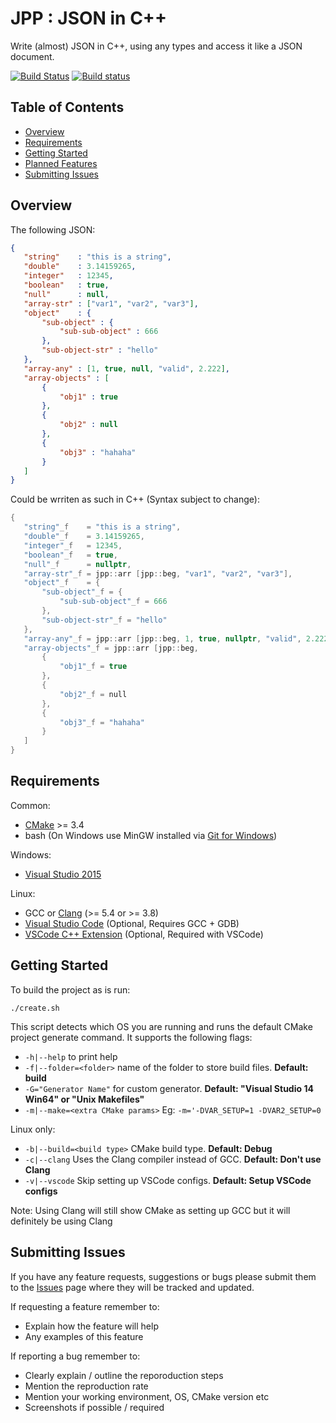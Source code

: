 # JPP : JSON in C++

Write (almost) JSON in C++, using any types and access it like a JSON document.

[![Build Status](https://travis-ci.org/crezefire/jpp.svg?branch=master)](https://travis-ci.org/crezefire/jpp) [![Build status](https://ci.appveyor.com/api/projects/status/3mjmih723iqtgpc5?svg=true)](https://ci.appveyor.com/project/crezefire/jpp)

## Table of Contents
- [Overview](#overview)
- [Requirements](#requirements)
- [Getting Started](#getting-started)
- [Planned Features](https://github.com/crezefire/jpp/projects/1)
- [Submitting Issues](#submitting-issues)

## Overview
 The following JSON:
 
 ```JSON
 {
    "string"    : "this is a string",
    "double"    : 3.14159265,
    "integer"   : 12345,
    "boolean"   : true,
    "null"      : null,
    "array-str" : ["var1", "var2", "var3"],
    "object"    : {
        "sub-object" : {
            "sub-sub-object" : 666
        },
        "sub-object-str" : "hello" 
    },
    "array-any" : [1, true, null, "valid", 2.222],
    "array-objects" : [
        {
            "obj1" : true
        },
        {
            "obj2" : null
        },
        {
            "obj3" : "hahaha"
        }
    ]
}
 ```
 
 Could be wrriten as such in C++ (Syntax subject to change):
 
 ```cpp
 {
    "string"_f    = "this is a string",
    "double"_f    = 3.14159265,
    "integer"_f   = 12345,
    "boolean"_f   = true,
    "null"_f      = nullptr,
    "array-str"_f = jpp::arr [jpp::beg, "var1", "var2", "var3"],
    "object"_f    = {
        "sub-object"_f = {
            "sub-sub-object"_f = 666
        },
        "sub-object-str"_f = "hello" 
    },
    "array-any"_f = jpp::arr [jpp::beg, 1, true, nullptr, "valid", 2.222],
    "array-objects"_f = jpp::arr [jpp::beg,
        {
            "obj1"_f = true
        },
        {
            "obj2"_f = null
        },
        {
            "obj3"_f = "hahaha"
        }
    ]
}
 ```

## Requirements
Common:
- [CMake](https://cmake.org/download/) >= 3.4
- bash (On Windows use MinGW installed via [Git for Windows](https://git-scm.com/downloads))

Windows:
- [Visual Studio 2015](https://www.visualstudio.com/en-us/downloads/download-visual-studio-vs.aspx)

Linux:
- GCC or [Clang](http://llvm.org/releases/) (>= 5.4 or >= 3.8)
- [Visual Studio Code](https://code.visualstudio.com/download) (Optional, Requires GCC + GDB)
- [VSCode C++ Extension](https://marketplace.visualstudio.com/items?itemName=ms-vscode.cpptools) (Optional, Required with VSCode)

## Getting Started
To build the project as is run:

```shell
./create.sh
```
This script detects which OS you are running and runs the default CMake project generate command. It supports the following flags:
- `-h|--help` to print help
- `-f|--folder=<folder>` name of the folder to store build files. **Default: build**
- `-G="Generator Name"` for custom generator. **Default: "Visual Studio 14 Win64" or "Unix Makefiles"**
- `-m|--make=<extra CMake params>` Eg: `-m='-DVAR_SETUP=1 -DVAR2_SETUP=0`

Linux only:
- `-b|--build=<build type>` CMake build type. **Default: Debug**
- `-c|--clang` Uses the Clang compiler instead of GCC. **Default: Don't use Clang**
- `-v|--vscode` Skip setting up VSCode configs. **Default: Setup VSCode configs**

Note: Using Clang will still show CMake as setting up GCC but it will definitely be using Clang

## Submitting Issues
If you have any feature requests, suggestions or bugs please submit them to the [Issues](https://github.com/crezefire/cxp/issues) page where they will be tracked and updated.

If requesting a feature remember to:
- Explain how the feature will help
- Any examples of this feature

If reporting a bug remember to:
- Clearly explain / outline the reporoduction steps
- Mention the reproduction rate
- Mention your working environment, OS, CMake version etc
- Screenshots if possible / required
